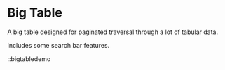 # Big Table

A big table designed for paginated traversal
through a lot of tabular data.

Includes some search bar features.

::bigtabledemo